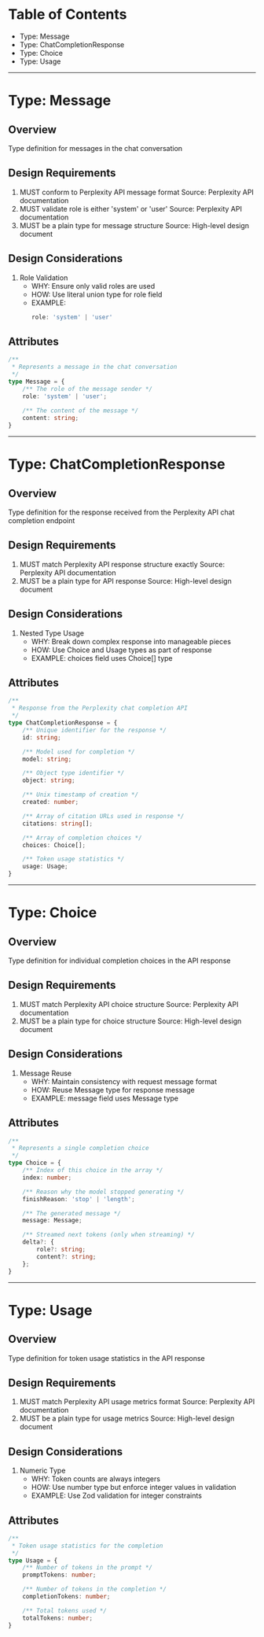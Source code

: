 <!--
Copyright (c) 2024 Martin Bechard <martin.bechard@DevConsult.ca>
This software is licensed under the MIT License.
File: /Users/martinbechard/dev/mcp-perplexity/design/PerplexityTypes.md
This was generated by Claude Sonnet 3.5, with the assistance of my human mentor

Design document for Perplexity API type definitions
Types: Because any isn't a type, it's a warning sign!
-->

# Table of Contents
- Type: Message
- Type: ChatCompletionResponse
- Type: Choice
- Type: Usage

---
# Type: Message

## Overview
Type definition for messages in the chat conversation

## Design Requirements
1. MUST conform to Perplexity API message format
   Source: Perplexity API documentation
2. MUST validate role is either 'system' or 'user'
   Source: Perplexity API documentation
3. MUST be a plain type for message structure
   Source: High-level design document

## Design Considerations
1. Role Validation
   - WHY: Ensure only valid roles are used
   - HOW: Use literal union type for role field
   - EXAMPLE:
     ```typescript
     role: 'system' | 'user'
     ```

## Attributes
```typescript
/**
 * Represents a message in the chat conversation
 */
type Message = {
    /** The role of the message sender */
    role: 'system' | 'user';
    
    /** The content of the message */
    content: string;
}
```

---
# Type: ChatCompletionResponse

## Overview
Type definition for the response received from the Perplexity API chat completion endpoint

## Design Requirements
1. MUST match Perplexity API response structure exactly
   Source: Perplexity API documentation
2. MUST be a plain type for API response
   Source: High-level design document

## Design Considerations
1. Nested Type Usage
   - WHY: Break down complex response into manageable pieces
   - HOW: Use Choice and Usage types as part of response
   - EXAMPLE: choices field uses Choice[] type

## Attributes
```typescript
/**
 * Response from the Perplexity chat completion API
 */
type ChatCompletionResponse = {
    /** Unique identifier for the response */
    id: string;

    /** Model used for completion */
    model: string;

    /** Object type identifier */
    object: string;

    /** Unix timestamp of creation */
    created: number;

    /** Array of citation URLs used in response */
    citations: string[];

    /** Array of completion choices */
    choices: Choice[];

    /** Token usage statistics */
    usage: Usage;
}
```

---
# Type: Choice

## Overview
Type definition for individual completion choices in the API response

## Design Requirements
1. MUST match Perplexity API choice structure
   Source: Perplexity API documentation
2. MUST be a plain type for choice structure
   Source: High-level design document

## Design Considerations
1. Message Reuse
   - WHY: Maintain consistency with request message format
   - HOW: Reuse Message type for response message
   - EXAMPLE: message field uses Message type

## Attributes
```typescript
/**
 * Represents a single completion choice
 */
type Choice = {
    /** Index of this choice in the array */
    index: number;

    /** Reason why the model stopped generating */
    finishReason: 'stop' | 'length';

    /** The generated message */
    message: Message;

    /** Streamed next tokens (only when streaming) */
    delta?: {
        role?: string;
        content?: string;
    };
}
```

---
# Type: Usage

## Overview
Type definition for token usage statistics in the API response

## Design Requirements
1. MUST match Perplexity API usage metrics format
   Source: Perplexity API documentation
2. MUST be a plain type for usage metrics
   Source: High-level design document

## Design Considerations
1. Numeric Type
   - WHY: Token counts are always integers
   - HOW: Use number type but enforce integer values in validation
   - EXAMPLE: Use Zod validation for integer constraints

## Attributes
```typescript
/**
 * Token usage statistics for the completion
 */
type Usage = {
    /** Number of tokens in the prompt */
    promptTokens: number;

    /** Number of tokens in the completion */
    completionTokens: number;

    /** Total tokens used */
    totalTokens: number;
}
```